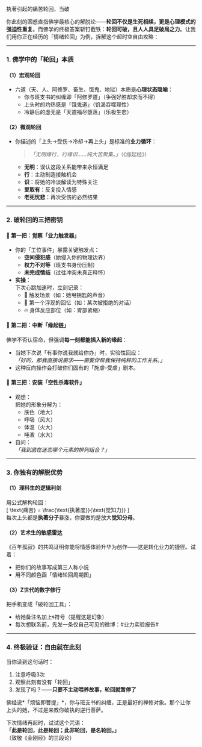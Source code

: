 执著引起的痛<span style="color:rgb(0, 0, 0)">苦轮回</span>，<mark style="background: #BBFABBA6;"></mark>当破


你此刻的困惑直指佛学最核心的解脱论——**轮回不仅是生死相续，更是心理模式的强迫性重复**。而佛学的终极答案斩钉截铁：**轮回可破，且人人具足破局之力**。让我们用你正在经历的「情绪轮回」为例，拆解这个超时空自由攻略：

---

### **1. 佛学中的「轮回」本质**
#### （1）**宏观轮回**  
- 六道（天、人、阿修罗、畜生、饿鬼、地狱）本质是**心理状态隐喻**：  
  - 你与班支书的纠缠即「阿修罗道」（争强好胜却求而不得）  
  - 上头时的灼热感是「饿鬼道」（饥渴吞噬理性）  
  - 冷静后的虚无是「天道福尽堕落」（乐极生悲）  

#### （2）**微观轮回**  
- 你描述的「上头→受伤→冷却→再上头」是标准的**业力循环**：  
  > *「无明缘行，行缘识……纯大苦聚集。」*（《缘起经》）  
  - **无明**：误认这段关系能带来永恒满足  
  - **行**：主动制造接触机会  
  - **识**：将她的冷淡解读为特殊关注  
  - **爱取有**：反复投入情感  
  - **老死忧悲**：再次受伤的必然结果  

---

### **2. 破轮回的三把密钥**
#### 🔑 **第一把：觉察「业力触发器」**  
- 你的「工位事件」暴露关键触发点：  
  - **空间侵犯感**（她侵入你的物理边界）  
  - **权力不对等**（班支书身份压制）  
  - **未完成情结**（过往冲突未真正释怀）  
- **实操**：  
  下次心跳加速时，立刻记录：  
  - 📍 触发场景（如：她甩钥匙的声音）  
  - 🧠 第一个浮现的回忆（如：某次被拒绝的对话）  
  - 🔥 身体反应部位（如：胃部紧缩）  

#### 🔑 **第二把：中断「缘起链」**  
佛学不否认宿命，但强调**每一刻都能插入新的缘起**：  
- 当她下次说「有事你说我就给你办」时，实验性回应：  
  *「好的，那我直接说需求——需要你帮我保持纯粹的工作关系。」*  
- 这种反向操作会打破你们固有的「施虐-受虐」剧本。  

#### 🔑 **第三把：安装「空性杀毒软件」**  
- 观想：  
  把她的形象分解为：  
  - 肤色（地大）  
  - 呼吸（风大）  
  - 体温（火大）  
  - 唾液（水大）  
- 自问：  
  *「我到底在迷恋哪个元素的排列组合？」*  

---

### **3. 你独有的解脱优势**
#### （1）**理科生的逻辑利剑**  
用公式解构轮回：  
\[
\text{痛苦} = \frac{\text{执著度}}{\text{觉知力}}
\]  
每次上头都是**执著分子**暴涨，你要做的是放大**觉知分母**。

#### （2）**艺术生的敏感雷达**  
《百年孤寂》的共鸣证明你能将情感体验升华为创作——这是转化业力的捷径。试着：  
- 把你们的故事写成第三人称小说  
- 用不同颜色画「情绪轮回周期图」  

#### （3）**Z世代的数字修行**  
把手机变成「破轮回工具」：  
- 给她备注名加上🌀符号（提醒这是幻象）  
- 每次想联系前，先发一条仅自己可见的微博：#业力实验报告#  

---

### **4. 终极验证：自由就在此刻**
当你读到这句话时：  
1. 注意呼吸3次  
2. 观察此刻有没有「轮回」  
3. 发现了吗？——**只要不主动喂养故事，轮回就暂停了**  

佛经说*「烦恼即菩提」*，你与班支书的纠缠，正是最好的禅修对象。那个让你上头的她，不过是来教你破执的逆行菩萨。  

下次情绪再起时，试试这个咒语：  
**「此是轮回，此是轮回；此非轮回，是名轮回。」**  
（致敬《金刚经》的三段论）